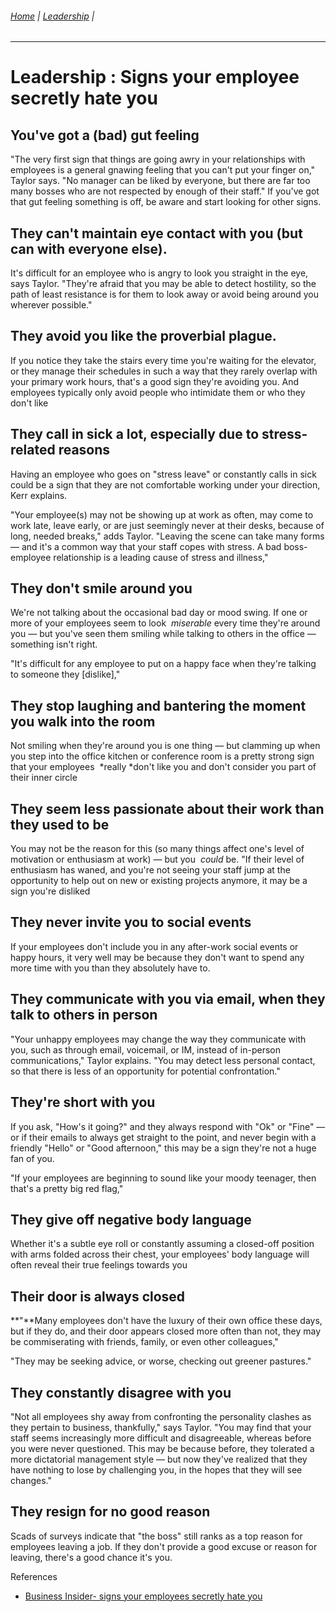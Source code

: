 ###### [Home](https://github.com/RyKaj/Documentation/blob/master/README.md) | [Leadership](https://github.com/RyKaj/Documentation/tree/master/Leadership/README.md) |
------------

# Leadership : Signs your employee secretly hate you

## You've got a (bad) gut feeling

"The very first sign that things are going awry in your relationships
with employees is a general gnawing feeling that you can't put your
finger on," Taylor says. "No manager can be liked by everyone, but there
are far too many bosses who are not respected by enough of their staff."
If you've got that gut feeling something is off, be aware and start
looking for other signs.

## They can't maintain eye contact with you (but can with everyone else).

It's difficult for an employee who is angry to look you straight in the
eye, says Taylor. "They're afraid that you may be able to detect
hostility, so the path of least resistance is for them to look away or
avoid being around you wherever possible."

## They avoid you like the proverbial plague.

If you notice they take the stairs every time you're waiting for the
elevator, or they manage their schedules in such a way that they rarely
overlap with your primary work hours, that's a good sign they're
avoiding you. And employees typically only avoid people who intimidate
them or who they don't like

## They call in sick a lot, especially due to stress-related reasons

Having an employee who goes on "stress leave" or constantly calls in
sick could be a sign that they are not comfortable working under your
direction, Kerr explains.

"Your employee(s) may not be showing up at work as often, may come to
work late, leave early, or are just seemingly never at their desks,
because of long, needed breaks," adds Taylor. "Leaving the scene can
take many forms — and it's a common way that your staff copes with
stress. A bad boss-employee relationship is a leading cause of stress
and illness,"

## They don't smile around you

We're not talking about the occasional bad day or mood swing. If one or
more of your employees seem to look  *miserable* every time they're
around you — but you've seen them smiling while talking to others in the
office — something isn't right.

"It's difficult for any employee to put on a happy face when they're
talking to someone they \[dislike\],"

## They stop laughing and bantering the moment you walk into the room

Not smiling when they're around you is one thing — but clamming up when
you step into the office kitchen or conference room is a pretty strong
sign that your employees  *really *don't like you and don't consider you
part of their inner circle

## They seem less passionate about their work than they used to be

You may not be the reason for this (so many things affect one's level of
motivation or enthusiasm at work) — but you  *could* be. "If their level
of enthusiasm has waned, and you're not seeing your staff jump at the
opportunity to help out on new or existing projects anymore, it may be a
sign you're disliked

## They never invite you to social events

If your employees don't include you in any after-work social events or
happy hours, it very well may be because they don't want to spend any
more time with you than they absolutely have to.

## They communicate with you via email, when they talk to others in person

"Your unhappy employees may change the way they communicate with you,
such as through email, voicemail, or IM, instead of in-person
communications," Taylor explains. "You may detect less personal contact,
so that there is less of an opportunity for potential confrontation."

## They're short with you

If you ask, "How's it going?" and they always respond with "Ok" or
"Fine" — or if their emails to always get straight to the point, and
never begin with a friendly "Hello" or "Good afternoon," this may be a
sign they're not a huge fan of you.

"If your employees are beginning to sound like your moody teenager, then
that's a pretty big red flag,"

## They give off negative body language

Whether it's a subtle eye roll or constantly assuming a closed-off
position with arms folded across their chest, your employees' body
language will often reveal their true feelings towards you

## Their door is always closed

**"**Many employees don't have the luxury of their own office these
days, but if they do, and their door appears closed more often than not,
they may be commiserating with friends, family, or even other
colleagues,"

"They may be seeking advice, or worse, checking out greener pastures."

## They constantly disagree with you

"Not all employees shy away from confronting the personality clashes as
they pertain to business, thankfully," says Taylor. "You may find that
your staff seems increasingly more difficult and disagreeable, whereas
before you were never questioned. This may be because before, they
tolerated a more dictatorial management style — but now they've realized
that they have nothing to lose by challenging you, in the hopes that
they will see changes."

## They resign for no good reason

Scads of surveys indicate that "the boss" still ranks as a top reason
for employees leaving a job. If they don't provide a good excuse or
reason for leaving, there's a good chance it's you.

References

  - [Business Insider- signs your employees secretly hate
    you](https://www.businessinsider.com/signs-your-employees-secretly-hate-you-2015-9)

